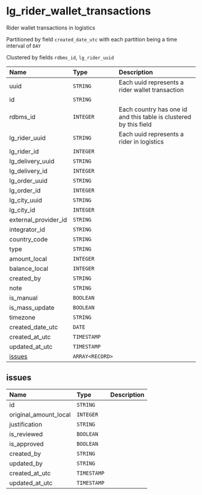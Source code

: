 # lg_rider_wallet_transactions

Rider wallet transactions in logistics

Partitioned by field `created_date_utc` with each
partition being a time interval of `DAY`

Clustered by fields `rdbms_id`, `lg_rider_uuid`


| Name | Type | Description |
| :--- | :--- | :---        |
| uuid | `STRING` | Each uuid represents a rider wallet transaction |
| id | `STRING` |  |
| rdbms_id | `INTEGER` | Each country has one id and this table is clustered by this field |
| lg_rider_uuid | `STRING` | Each uuid represents a rider in logistics |
| lg_rider_id | `INTEGER` |  |
| lg_delivery_uuid | `STRING` |  |
| lg_delivery_id | `INTEGER` |  |
| lg_order_uuid | `STRING` |  |
| lg_order_id | `INTEGER` |  |
| lg_city_uuid | `STRING` |  |
| lg_city_id | `INTEGER` |  |
| external_provider_id | `STRING` |  |
| integrator_id | `STRING` |  |
| country_code | `STRING` |  |
| type | `STRING` |  |
| amount_local | `INTEGER` |  |
| balance_local | `INTEGER` |  |
| created_by | `STRING` |  |
| note | `STRING` |  |
| is_manual | `BOOLEAN` |  |
| is_mass_update | `BOOLEAN` |  |
| timezone | `STRING` |  |
| created_date_utc | `DATE` |  |
| created_at_utc | `TIMESTAMP` |  |
| updated_at_utc | `TIMESTAMP` |  |
| [issues](#issues) | `ARRAY<RECORD>` |  |

## issues

| Name | Type | Description |
| :--- | :--- | :---        |
| id | `STRING` |  |
| original_amount_local | `INTEGER` |  |
| justification | `STRING` |  |
| is_reviewed | `BOOLEAN` |  |
| is_approved | `BOOLEAN` |  |
| created_by | `STRING` |  |
| updated_by | `STRING` |  |
| created_at_utc | `TIMESTAMP` |  |
| updated_at_utc | `TIMESTAMP` |  |

